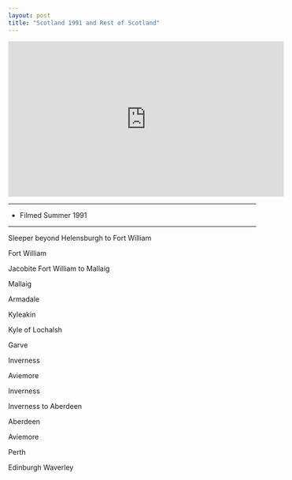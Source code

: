 ```yaml
---
layout: post
title: "Scotland 1991 and Rest of Scotland"
---
```


<iframe width="560" height="315" src="https://www.youtube.com/embed/gE-EUtaESFY" title="Scotland 1991 and Rest of Scotland" frameBorder="0" allow="accelerometer; autoplay; clipboard-write; encrypted-media; gyroscope; picture-in-picture; web-share" allowFullScreen></iframe>

---

- Filmed Summer 1991

---

Sleeper beyond Helensburgh to Fort William

Fort William

Jacobite Fort William to Mallaig

Mallaig

Armadale

Kyleakin

Kyle of Lochalsh

Garve

Inverness

Aviemore

Inverness

Inverness to Aberdeen

Aberdeen

Aviemore

Perth

Edinburgh Waverley
